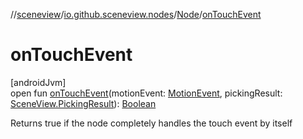 //[sceneview](../../../index.md)/[io.github.sceneview.nodes](../index.md)/[Node](index.md)/[onTouchEvent](on-touch-event.md)

# onTouchEvent

[androidJvm]\
open fun [onTouchEvent](on-touch-event.md)(motionEvent: [MotionEvent](https://developer.android.com/reference/kotlin/android/view/MotionEvent.html), pickingResult: [SceneView.PickingResult](../../io.github.sceneview/-scene-view/-picking-result/index.md)): [Boolean](https://kotlinlang.org/api/latest/jvm/stdlib/kotlin/-boolean/index.html)

Returns true if the node completely handles the touch event by itself

